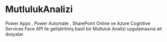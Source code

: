 # MutlulukAnalizi
Power Apps , Power Automate , SharePoint Online ve Azure Cognitive Services Face API ile geliştirilmiş basit bir Mutluluk Analizi uygulamasına ait dosyalar.

